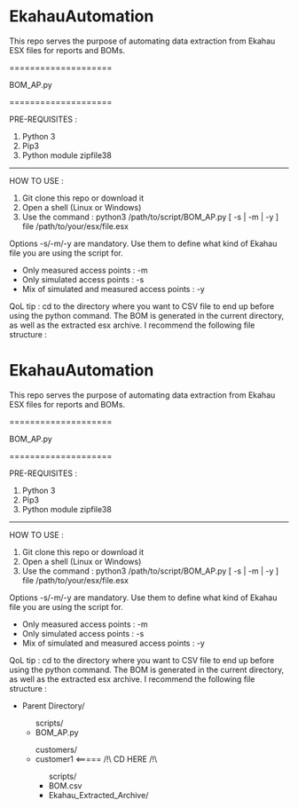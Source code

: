 # EkahauAutomation

This repo serves the purpose of automating data extraction from Ekahau ESX files for reports and BOMs.

====================

BOM_AP.py

====================

PRE-REQUISITES :
1. Python 3
2. Pip3
3. Python module zipfile38

--------------------

HOW TO USE :

1. Git clone this repo or download it
2. Open a shell (Linux or Windows)
3. Use the command : python3 /path/to/script/BOM_AP.py [ -s | -m | -y ] file /path/to/your/esx/file.esx

Options -s/-m/-y are mandatory. Use them to define what kind of Ekahau file you are using the script for.

- Only measured access points : -m
- Only simulated access points : -s
- Mix of simulated and measured access points : -y

QoL tip : cd to the directory where you want to CSV file to end up before using the python command. The BOM is generated in the current directory, as well as the extracted esx archive. I recommend the following file structure :

# EkahauAutomation

This repo serves the purpose of automating data extraction from Ekahau ESX files for reports and BOMs.

====================

BOM_AP.py

====================

PRE-REQUISITES :
1. Python 3
2. Pip3
3. Python module zipfile38

--------------------

HOW TO USE :

1. Git clone this repo or download it
2. Open a shell (Linux or Windows)
3. Use the command : python3 /path/to/script/BOM_AP.py [ -s | -m | -y ] file /path/to/your/esx/file.esx

Options -s/-m/-y are mandatory. Use them to define what kind of Ekahau file you are using the script for.

- Only measured access points : -m
- Only simulated access points : -s
- Mix of simulated and measured access points : -y

QoL tip : cd to the directory where you want to CSV file to end up before using the python command. The BOM is generated in the current directory, as well as the extracted esx archive. I recommend the following file structure :

<ul>
  <li>Parent Directory/</li>
    <ul>scripts/
      <li>BOM_AP.py</li>
    </ul>
    <ul>customers/
      <li>customer1 <===== /!\ CD HERE /!\</li>
          <ul>scripts/
               <li>BOM.csv</li>
               <li>Ekahau_Extracted_Archive/</li>
          </ul>
    </ul>
</ul>
